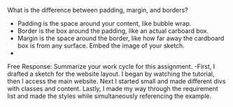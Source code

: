 What is the difference between padding, margin, and borders?
- Padding is the space around your content, like bubble wrap.
- Border is the box around the padding, like an actual carboard box.
- Margin is the space around the border, like how far away the cardboard
box is from any surface.
Embed the image of your sketch.
-
Free Response: Summarize your work cycle for this assignment.
-First, I drafted a sketch for the website layout. I began by
watching the tutorial, then I access the main website.
Next I started small and made different divs with classes and content.
Lastly, I made my way through the requirement list and made the styles while
simultaneously referencing the example.
